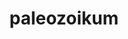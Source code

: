 ---
layout: geologicke-obdobi
title: paleozoikum
order: 3
begin: před 541 miliony let
end: před 252 miliony let
description: prvohory
periods:
  - kambrium
  - ordovik
  - silur
  - devon
  - karbon
  - perm
---